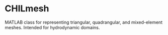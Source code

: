 # CHILmesh
MATLAB class for representing triangular, quadrangular, and mixed-element meshes. Intended for hydrodynamic domains.

